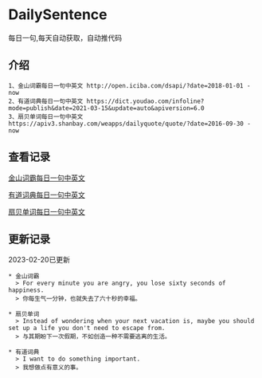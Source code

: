 # DailySentence

每日一句,每天自动获取，自动推代码

## 介绍

```
1、金山词霸每日一句中英文 http://open.iciba.com/dsapi/?date=2018-01-01 - now
2、有道词典每日一句中英文 https://dict.youdao.com/infoline?mode=publish&date=2021-03-15&update=auto&apiversion=6.0
3、扇贝单词每日一句中英文 https://apiv3.shanbay.com/weapps/dailyquote/quote/?date=2016-09-30 - now
```

## 查看记录

[金山词霸每日一句中英文](./data/iciba/)

[有道词典每日一句中英文](./data/youdao/)

[扇贝单词每日一句中英文](./data/shanbay/)

## 更新记录
2023-02-20已更新 
```
* 金山词霸
  > For every minute you are angry, you lose sixty seconds of happiness.
  > 你每生气一分钟，也就失去了六十秒的幸福。

* 扇贝单词
  > Instead of wondering when your next vacation is, maybe you should set up a life you don't need to escape from.
  > 与其期盼下一次假期，不如创造一种不需要逃离的生活。

* 有道词典
  > I want to do something important.
  > 我想做点有意义的事。

```
